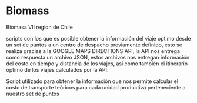 # Biomass
Biomasa VII region de Chile

scripts con los que es posible obtener la información del viaje optimo desde un set de puntos a un centro de despacho previamente definido, esto se realiza gracias a la GOOGLE MAPS DIRECTIONS API, la API nos entrega como respuesta un archivo JSON, estos archivos nos entregan información del costo en tiempo y distancia de los viajes, así como también el itinerario óptimo de los viajes calculados por la API.

Script utilizado para obtener la información que nos permite calcular el costo de transporte teóricos para cada unidad productiva perteneciente a nuestro set de puntos
